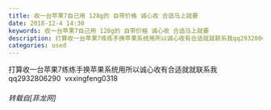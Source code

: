 ```yaml
---
title: 收一台苹果7自己用 128g的 自带价格 诚心收 合适马上就要
date: 2018-12-4 14:30
keywords: 收一台苹果7自己用 128g的 自带价格 诚心收 合适马上就要
description: 打算收一台苹果7练练手换苹果系统用所以诚心收有合适就就联系我qq2932806290  vxxingfeng0318  
categories: used
---
```

<td class="t_f" id="postmessage_2405170">

打算收一台苹果7练练手换苹果系统用所以诚心收有合适就就联系我<br/>
qq2932806290  vxxingfeng0318  </td>
###### 转载自[菲龙网]